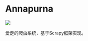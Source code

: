 Annapurna
=========

![](http://lxp-assets.qiniudn.com/github/Annapurna.jpg?imageView2/2/w/800/q/85)

爱走的爬虫系统，基于Scrapy框架实现。
